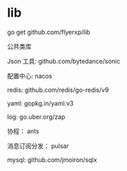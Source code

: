 # lib
go get github.com/flyerxp/lib

公共类库

Json 工具: github.com/bytedance/sonic

配置中心: nacos

redis: github.com/redis/go-redis/v9

yaml: gopkg.in/yaml.v3

log: go.uber.org/zap

协程：  ants

消息订阅分发： pulsar

mysql: github.com/jmoiron/sqlx
